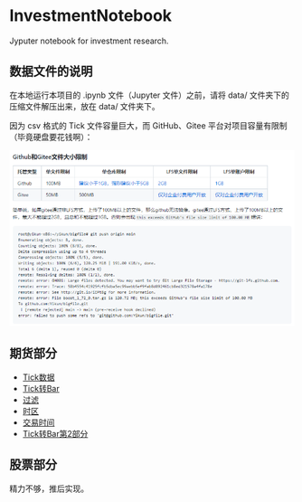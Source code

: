 # InvestmentNotebook

Jyputer notebook for investment research.


## 数据文件的说明

在本地运行本项目的 .ipynb 文件（Jupyter 文件）之前，请将 data/ 文件夹下的压缩文件解压出来，放在 data/ 文件夹下。

因为 csv 格式的 Tick 文件容量巨大，而 GitHub、Gitee 平台对项目容量有限制（毕竟硬盘要花钱啊）：

![平台对项目容量的限制](docs/large_file.png)


## 期货部分

- [Tick数据](tick数据.ipynb)
- [Tick转Bar](tick2bar.ipynb)
- [过滤](filter.ipynb)
- [时区](timezone.ipynb)
- [交易时间](trading_time.ipynb)
- [Tick转Bar第2部分](tick2bar_completed.ipynb)


## 股票部分

精力不够，推后实现。
